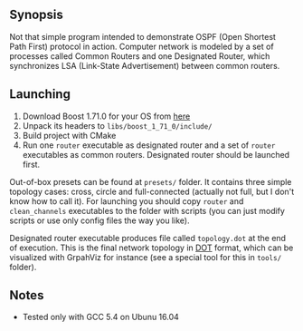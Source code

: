
## Synopsis
Not that simple program intended to demonstrate OSPF
(Open Shortest Path First) protocol in action. Computer
network is modeled by a set of processes called Common
Routers and one Designated Router, which synchronizes
LSA (Link-State Advertisement) between common routers.
## Launching
1. Download Boost 1.71.0 for your OS from [here](https://www.boost.org/users/history/version_1_71_0.html)
2. Unpack its headers to `libs/boost_1_71_0/include/`
3. Build project with CMake
4. Run one `router` executable as designated router and a set of `router` executables as common routers. Designated router should be launched first.

Out-of-box presets can be found at `presets/` folder. It contains three simple topology cases: cross, circle and full-connected (actually not full, but I don't know how to call it). For launching you should copy 
`router` and `clean_channels` executables to the folder with scripts (you can
just modify scripts or use only config files the way you like).

Designated router executable produces file called `topology.dot` at the end of execution. This is the final network topology in [DOT](https://en.wikipedia.org/wiki/DOT_(graph_description_language)) format, which can be visualized with GrpahViz for instance (see a special tool for this in `tools/` folder).

## Notes
* Tested only with GCC 5.4 on Ubunu 16.04
